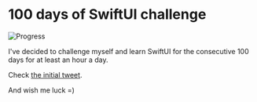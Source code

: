 # 100 days of SwiftUI challenge

![Progress](https://progress-bar.dev/37/?title=43h%2028m%20)


I've decided to challenge myself and learn SwiftUI for the consecutive 100 days for at least an hour a day.

Check [the initial tweet](https://twitter.com/ck3g/status/1188362654324318208).

And wish me luck =)

